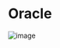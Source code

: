 # Oracle
![image](https://github.com/3318035099@qq.com/Oracle/blob/master/C:\Users\王凯\Desktop1.png?raw=true)
